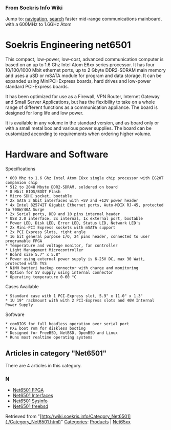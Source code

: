 
### From Soekris Info Wiki



Jump to: [navigation](./Category_Net6501.html#column-one), [search](./Category_Net6501.html#searchInput) 
faster mid-range communications mainboard, with a 600MHz to 1.6GHz Atom



#  Soekris Engineering net6501


This compact, low-power, low-cost, advanced communication computer is based on an up to 1.6 Ghz Intel Atom E6xx series processor. It has four 10/100/1000 Mbit ethernet ports, up to 2 Gbyte DDR2-SDRAM main memory and uses a uSD or mSATA module for program and data storage. It can be expanded using MiniPCI-Express boards, hard drives and low-power standard PCI-Express boards.


It has been optimized for use as a Firewall, VPN Router, Internet Gateway and Small Server Applications, but has the flexibility to take on a whole range of different functions as a communication appliance. The board is designed for long life and low power.


It is available in any volume in the standard version, and as board only or with a small metal box and various power supplies. The board can be customized according to requirements when ordering higher volume.



#  Hardware and Software


Specifications




```
* 600 Mhz to 1.6 Ghz Intel Atom E6xx single chip processor with EG20T companion chip
* 512 to 2048 Mbyte DDR2-SDRAM, soldered on board
* 8 Mbit BIOS/BOOT Flash
* Micro SDHC socket, bootable
* 2x SATA 3 Gbit interfaces with +5V and +12V power header
* 4x Intel 82574IT Gigabit Ethernet ports, Auto-MDIX RJ-45, protected to 700W/40A Surge
* 2x Serial ports, DB9 and 10 pins internal header
* USB 2.0 interface, 2x internal, 1x external port, bootable
* Power LED, Disk LED, Error LED, Status LED, Network LED's
* 2x Mini-PCI Express sockets with mSATA support
* 2x PCI Express Slots, right angle
* 16 bit general purpose I/O, 24 pins header, connected to user programable FPGA
* Temperature and voltage monitor, fan controller
* Light Management Microcontroller
* Board size 5.7" x 5.8"
* Power using external power supply is 6-25V DC, max 30 Watt, protected with TVS
* NiMH batteri backup connector with charge and monitoring
* Option for 5V supply using internal connector
* Operating temperature 0-60 °C

```

Cases Available




```
* Standard case with 1 PCI-Express slot, 5.9" x 11.0" x 1.3"
* 1U 19" rackmount with with 2 PCI-Express slots and 40W Internal Power Supply

```

Software




```
* comBIOS for full headless operation over serial port
* PXE boot rom for diskless booting
* Designed for FreeBSD, NetBSD, OpenBSD and Linux
* Runs most realtime operating systems

```



## Articles in category "Net6501"


There are 4 articles in this category.


### N


* [Net6501 FPGA](https://web.archive.org/web/20180610231453/http://wiki.soekris.info/Net6501_FPGA "Net6501 FPGA")
* [Net6501 Interfaces](https://web.archive.org/web/20180610231453/http://wiki.soekris.info/Net6501_Interfaces "Net6501 Interfaces")
* [Net6501 Sysinfo](https://web.archive.org/web/20180610231453/http://wiki.soekris.info/Net6501_Sysinfo "Net6501 Sysinfo")
* [Net6501 freebsd](https://web.archive.org/web/20180610231453/http://wiki.soekris.info/Net6501_freebsd "Net6501 freebsd")



Retrieved from "[http://wiki.soekris.info/Category_Net6501](./Category_Net6501.html)"
[Categories](https://web.archive.org/web/20180610231453/http://wiki.soekris.info/Special:Categories "Special:Categories"): [Products](https://web.archive.org/web/20180610231453/http://wiki.soekris.info/Category_Products "Category_Products") | [Net65xx](https://web.archive.org/web/20180610231453/http://wiki.soekris.info/index.php?title=Category_Net65xx&action=edit "Category_Net65xx")

 

